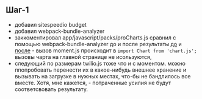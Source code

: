 ## Шаг-1

- добавил sitespeedio budget
- добавил webpack-bundle-analyzer
- заккоментировал app/javascript/packs/proCharts.js сравнил с помощью webpack-bundle-analyzer до и после результаты [до](https://prnt.sc/rga1ci)
  и [после](https://prnt.sc/rga0j1) - вызов moment.js происходит в `import Chart from 'chart.js';` вызовы чарта на главной странице не исользуются,
- следующий по размерам twilio.js тоже что и с моментом. можно ппопробовать перенести их в какое-нибудь внешнее хранение и вызывать на загрузке
  в нужных местах, что-бы не бандлилось все вместе. Хотя, мне кажется, - потраченные усилия не будут соответсвовать результату.
